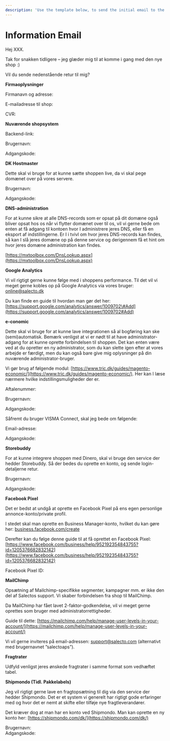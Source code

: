 ```yaml
---
description: 'Use the template below, to send the initial email to the customer.'
---
```


# Information Email

Hej XXX.

Tak for snakken tidligere – jeg glæder mig til at komme i gang med den nye shop :\)

Vil du sende nedenstående retur til mig?

**Firmaoplysninger**

Firmanavn og adresse:

E-mailadresse til shop:

CVR:

**Nuværende shopsystem**

Backend-link:

Brugernavn:

Adgangskode:

**DK Hostmaster**

Dette skal vi bruge for at kunne sætte shoppen live, da vi skal pege domænet over på vores servere.

Brugernavn:

Adgangskode:

**DNS-administration**

For at kunne sikre at alle DNS-records som er opsat på dit domæne også bliver opsat hos os når vi flytter domænet over til os, vil vi gerne bede om enten at få adgang til kontoen hvor I administrere jeres DNS, eller få en eksport af indstillingerne. Er I i tvivl om hvor jeres DNS-records kan findes, så kan I slå jeres domæne op på denne service og derigennem få et hint om hvor jeres domæne administration kan findes.

[https://mxtoolbox.com/DnsLookup.aspx](https://mxtoolbox.com/DnsLookup.aspx)

**Google Analytics**

Vi vil rigtigt gerne kunne følge med i shoppens performance. Til det vil vi meget gerne kobles op på Google Analytics via vores bruger: [online@salecto.dk](mailto:online@salecto.dk)

Du kan finde en guide til hvordan man gør det her: [https://support.google.com/analytics/answer/1009702\#Add](https://support.google.com/analytics/answer/1009702#Add)

**e-conomic**

Dette skal vi bruge for at kunne lave integrationen så al bogføring kan ske \(semi\)automatisk. Bemærk venligst at vi er nødt til at have administrator-adgang for at kunne oprette forbindelsen til shoppen. Det kan enten være ved at du opretter en ny administrator, som du kan slette igen efter at vores arbejde er færdigt, men du kan også bare give mig oplysninger på din nuværende administrator-bruger.

Vi gør brug af følgende modul: [https://www.tric.dk/guides/magento-economic/](https://www.tric.dk/guides/magento-economic/). Her kan I læse nærmere hvilke indstillingsmuligheder der er.

Aftalenummer:

Brugernavn:

Adgangskode:

Såfremt du bruger VISMA Connect, skal jeg bede om følgende:

Email-adresse:

Adgangskode:

**Storebuddy**

For at kunne integrere shoppen med Dinero, skal vi bruge den service der hedder Storebuddy. Så der bedes du oprette en konto, og sende login-detaljerne retur.

Brugernavn:

Adgangskode:

**Facebook Pixel**

Det er bedst at undgå at oprette en Facebook Pixel på ens egen personlige annonce-konto/private profil.

I stedet skal man oprette en Business Manager-konto, hvilket du kan gøre her: [business.facebook.com/create](https://business.facebook.com/create)

Derefter kan du følge denne guide til at få oprettet en Facebook Pixel: [https://www.facebook.com/business/help/952192354843755?id=1205376682832142](https://www.facebook.com/business/help/952192354843755?id=1205376682832142)

Facebook Pixel ID:

**MailChimp**

Opsætning af Mailchimp-specifikke segmenter, kampagner mm. er ikke den del af Salectos support. Vi skaber forbindelsen fra shop til MailChimp.

Da MailChimp har fået lavet 2-faktor-godkendelse, vil vi meget gerne oprettes som bruger med administratorrettigheder.

Guide til dette: [https://mailchimp.com/help/manage-user-levels-in-your-account/](https://mailchimp.com/help/manage-user-levels-in-your-account/)

Vi vil gerne inviteres på email-adressen: [support@salecto.com](mailto:support@salecto.com) \(alternativt med brugernavnet ”salectoaps”\).

**Fragtrater**

Udfyld venligst jeres ønskede fragtrater i samme format som vedhæftet tabel.

**Shipmondo \(Tidl. Pakkelabels\)**

Jeg vil rigtigt gerne lave en fragtopsætning til dig via den service der hedder Shipmondo. Det er et system vi generelt har rigtigt gode erfaringer med og hvor det er nemt at skifte eller tilføje nye fragtleverandører.

Det kræver dog at man har en konto ved Shipmondo. Man kan oprette en ny konto her: [https://shipmondo.com/dk/](https://shipmondo.com/dk/)

Brugernavn:  
Adgangskode:


